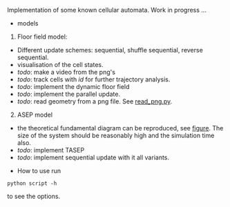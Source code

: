 Implementation of some known cellular automata. Work in progress ...

* models

1. Floor field model:
  - Different update schemes: sequential, shuffle sequential, reverse sequential.
  - visualisation of the cell states.
  - *todo*: make a video from the png's
  - *todo*: track cells with _id_ for further trajectory analysis.
  - *todo*: implement the dynamic floor field
  - *todo*: implement the parallel update.
  - *todo*: read geometry from a png file. See [read_png.py](geometry/read_png.py).
2. ASEP model
  - the theoretical fundamental diagram can be reproduced, see [figure](asep_fd.png). The size of the system should be reasonably high and the simulation time also.
  - *todo*: implement TASEP
  - *todo*: implement sequential update with it all variants.

* How to use
run

```
python script -h
```

to see the options.

